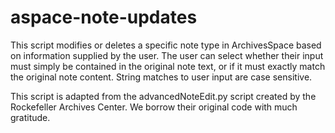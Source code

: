 # aspace-note-updates
This script modifies or deletes a specific note type in ArchivesSpace based on information supplied by the user. The user can select whether their input must simply be contained in the original note text, or if it must exactly match the original note content. String matches to user input are case sensitive.

This script is adapted from the advancedNoteEdit.py script created by the Rockefeller Archives Center. We borrow their original code with much gratitude.
